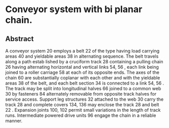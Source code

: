 # Conveyor system with bi planar chain.

## Abstract
A conveyor system 20 employs a belt 22 of the type having load carrying areas 40 and yieldable areas 38 in alternating sequence. The belt travels along a path estab lished by a cruciform track 28 containing a pulling chain 26 having alternating horizontal and vertical links 54, 56 , each link being joined to a roller carriage 58 at each of its opposite ends. The axes of the chain 60 are substantially coplanar with each other and with the yieldable areas 38 of the belt, and each belt section 34 is connected to a link 54, 56 . The track may be split into longitudinal halves 66 joined to a common web 30 by fasteners 84 alternately removable from opposite track halves for service access. Support leg structures 32 attached to the web 30 carry the track 28 and complete covers 134, 136 may enclose the track 28 and belt 22 . Expansion joints 100, 102 permit small variations in the length of track runs. Intermediate powered drive units 96 engage the chain in a reliable manner.